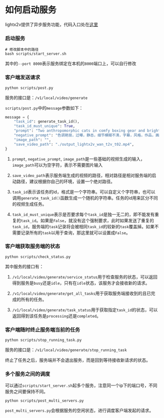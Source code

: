 # 如何启动服务

lightx2v提供了异步服务功能，代码入口处在[这里](https://github.com/ModelTC/lightx2v/blob/main/lightx2v/api_server.py)


### 启动服务

```shell
# 修改脚本中的路径
bash scripts/start_server.sh
```

其中的`--port 8000`表示服务绑定在本机的`8000`端口上，可以自行修改


### 客户端发送请求

```shell
python scripts/post.py
```

服务的接口是：`/v1/local/video/generate`

`scripts/post.py`中的`message`参数如下：

```python
message = {
    "task_id": generate_task_id(),
    "task_id_must_unique": True,
    "prompt": "Two anthropomorphic cats in comfy boxing gear and bright gloves fight intensely on a spotlighted stage.",
    "negative_prompt": "色调艳丽，过曝，静态，细节模糊不清，字幕，风格，作品，画作，画面，静止，整体发灰，最差质量，低质量，JPEG压缩残留，丑陋的，残缺的，多余的手指，画得不好的手部，画得不好的脸部，畸形的，毁容的，形态畸形的肢体，手指融合，静止不动的画面，杂乱的背景，三条腿，背景人很多，倒着走",
    "image_path": "",
    "save_video_path": "./output_lightx2v_wan_t2v_t02.mp4",
}
```

1. `prompt`, `negative_prompt`, `image_path`是一些基础的视频生成的输入，`image_path`可以为空字符，表示不需要图片输入

2. `save_video_path`表示服务端生成的视频的路径，相对路径是相对服务端的启动路径，建议根据你自己的环境，设置一个绝对路径。

3. `task_id`表示该任务的id，格式是一个字符串。可以自定义个字符串，也可以调用`generate_task_id()`函数生成一个随机的字符串。任务的id用来区分不同的视频生成任务。

4. `task_id_must_unique`表示是否要求每个`task_id`是独一无二的，即不能发有重复的`task_id`。如果是`False`，就没有这个强制要求，此时如果发送了重复的`task_id`，服务端的`task`记录将会被相同`task_id`的较新的`task`覆盖掉。如果不需要记录所有的`task`以用于查询，那这里就可以设置成`False`。


### 客户端获取服务端的状态

```shell
python scripts/check_status.py
```

其中服务的接口有：

1. `/v1/local/video/generate/service_status`用于检查服务的状态，可以返回得到服务是`busy`还是`idle`，只有在`idle`状态，该服务才会接收新的请求。

2. `/v1/local/video/generate/get_all_tasks`用于获取服务端接收到的且已完成的所有的任务。

3. `/v1/local/video/generate/task_status`用于获取指定`task_id`的状态，可以返回得到该任务是`processing`还是`completed`。


### 客户端随时终止服务端当前的任务

```shell
python scripts/stop_running_task.py
```

服务的接口是：`/v1/local/video/generate/stop_running_task`

终止了任务之后，服务端并不会退出服务，而是回到等待接收新请求的状态。


### 多个服务之间的调度

可以通过`scripts/start_server.sh`起多个服务，注意同一个ip下的端口号，不同服务之间要保持不同。

```shell
python scripts/post_multi_servers.py
```

`post_multi_servers.py`会根据服务的空闲状态，进行调度客户端发起的请求。
